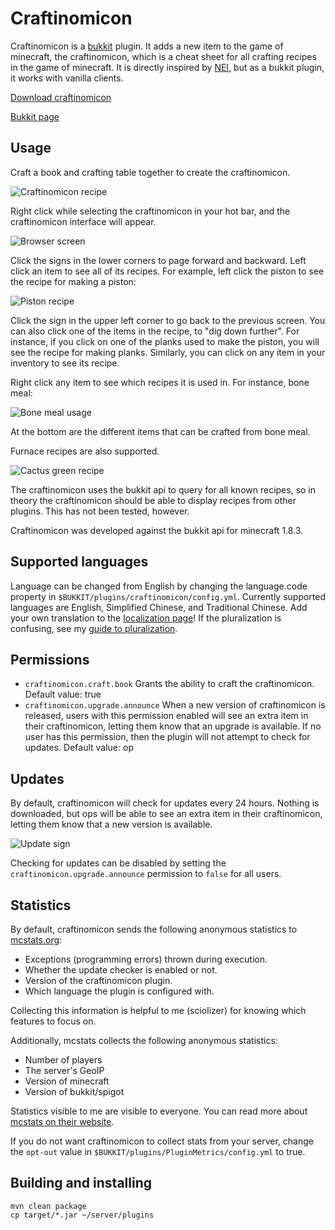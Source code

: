 Craftinomicon
=============

Craftinomicon is a [bukkit](https://bukkit.org/) plugin. It adds a new item to the game of minecraft, the craftinomicon,
which is a cheat sheet for all crafting recipes in the game of minecraft. It is directly inspired by
[NEI](http://www.minecraftforum.net/forums/mapping-and-modding/minecraft-mods/1279956-chickenbones-mods),
but as a bukkit plugin, it works with vanilla clients.

[Download craftinomicon](https://github.com/sciolizer/craftinomicon/releases/download/v000.001.000/craftinomicon-0.1.jar)

[Bukkit page](http://dev.bukkit.org/bukkit-plugins/craftinomicon/)

Usage
-----

Craft a book and crafting table together to create the craftinomicon.

![Craftinomicon recipe](docs/img/craftinomicon.png "Craftinomicon recipe")

Right click while selecting the craftinomicon
in your hot bar, and the craftinomicon interface will appear.

![Browser screen](docs/img/browser.png "Browser screen")

Click the signs in the lower corners to page forward and backward. Left click an item to see all of its recipes.
For example, left click the piston to see the recipe for making a piston:

![Piston recipe](docs/img/piston.png "Piston recipe")

Click the sign in the upper left corner to go back to the previous screen. You can also click one of the items
in the recipe, to "dig down further". For instance, if you click on one of the planks used to make the piston, you
will see the recipe for making planks. Similarly, you can click on any item in your inventory to see its recipe.

Right click any item to see which recipes it is used in. For instance, bone meal:

![Bone meal usage](docs/img/bonemeal.png "Bone meal usage")

At the bottom are the different items that can be crafted from bone meal.

Furnace recipes are also supported.

![Cactus green recipe](docs/img/cactus-green.png "Cactus green recipe")

The craftinomicon uses the bukkit api to query for all known recipes, so in theory the craftinomicon
should be able to display recipes
from other plugins. This has not been tested, however.

Craftinomicon was developed against the bukkit api for minecraft 1.8.3.

Supported languages
-------------------

Language can be changed from English by changing the language.code property in `$BUKKIT/plugins/craftinomicon/config.yml`.
Currently supported languages are English, Simplified Chinese, and Traditional Chinese.
Add your own translation to the [localization page](http://dev.bukkit.org/bukkit-plugins/craftinomicon/localization/)! If the pluralization is confusing, see my [guide to pluralization](https://github.com/sciolizer/craftinomicon/wiki/Localization).

Permissions
-----------

* `craftinomicon.craft.book` Grants the ability to craft the craftinomicon. Default value: true
* `craftinomicon.upgrade.announce` When a new version of craftinomicon is released, users with this permission enabled will see an extra item in their craftinomicon, letting them know that an upgrade is available. If no user has this permission, then the plugin will not attempt to check for updates. Default value: op

Updates
-------

By default, craftinomicon will check for updates every 24 hours. Nothing is downloaded, but ops will
be able to see an extra item in their craftinomicon, letting them know that a new version is available.

![Update sign](docs/img/update.png "Update sign")

Checking for updates can be disabled by setting the `craftinomicon.upgrade.announce` permission to `false` for all users.

Statistics
----------

By default, craftinomicon sends the following anonymous statistics to [mcstats.org](http://mcstats.org/plugin/craftinomicon):

* Exceptions (programming errors) thrown during execution.
* Whether the update checker is enabled or not.
* Version of the craftinomicon plugin.
* Which language the plugin is configured with.

Collecting this information is helpful to me (sciolizer) for knowing which features to focus on.

Additionally, mcstats collects the following anonymous statistics:

* Number of players
* The server's GeoIP
* Version of minecraft
* Version of bukkit/spigot

Statistics visible to me are visible to everyone. You can read more about
[mcstats on their website](http://mcstats.org/learn-more/).

If you do not want craftinomicon to collect stats from your server, change the `opt-out` value in
`$BUKKIT/plugins/PluginMetrics/config.yml` to true.

Building and installing
-----------------------

```
mvn clean package
cp target/*.jar ~/server/plugins
```
